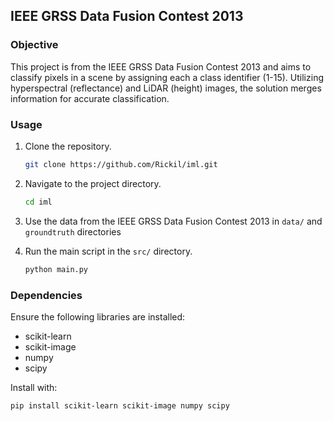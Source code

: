 ## IEEE GRSS Data Fusion Contest 2013

### Objective
This project is from the IEEE GRSS Data Fusion Contest 2013 and aims to classify pixels in a scene by assigning each a class identifier (1-15). Utilizing hyperspectral (reflectance) and LiDAR (height) images, the solution merges information for accurate classification.

### Usage
1. Clone the repository.
   ```bash
   git clone https://github.com/Rickil/iml.git
   ```
2. Navigate to the project directory.
   ```bash
   cd iml
   ```
3. Use the data from the IEEE GRSS Data Fusion Contest 2013 in `data/` and `groundtruth` directories

4. Run the main script in the `src/` directory.
   ```bash
   python main.py
   ```
   
### Dependencies
Ensure the following libraries are installed:
- scikit-learn
- scikit-image
- numpy
- scipy

Install with:
```bash
pip install scikit-learn scikit-image numpy scipy
```
